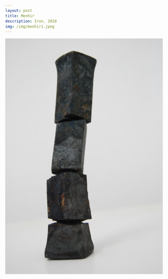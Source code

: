 ```yaml
---
layout: post
title: Menhir
description: Iron, 2010
img: /img/menhir1.jpeg
---
```




<div class="img_row">
  <img class="col three" src="/img/menhir1.jpeg"/>
</div>
<div class="col three caption">
</div>
